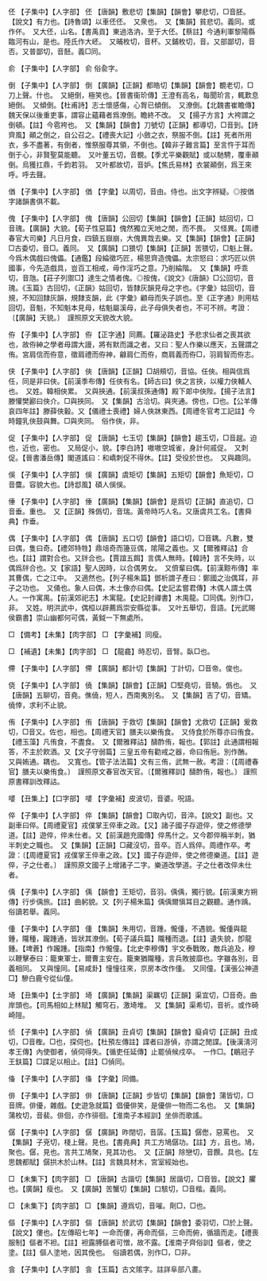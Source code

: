 <!-- { "loadSidebar": true } -->
伾	【子集中】【人字部】	伾	【唐韻】敷悲切【集韻】【韻會】攀悲切，□音胚。【說文】有力也。【詩魯頌】以車伾伾。　又衆也。　又【集韻】貧悲切。義同。或作伓。　又大伾，山名。【書禹貢】東過洛汭，至于大伾。【蔡註】今通利軍黎陽縣臨河有山，是也。陸氏作大岯。　又晡枚切，音杯。又鋪枚切，音。又部鄙切，音否。又普鄙切，音噽。義□同。

俞	【子集中】【人字部】	俞	俗兪字。

倒	【子集中】【人字部】	倒	【廣韻】【正韻】都皓切【集韻】【韻會】覩老切，□刀上聲。什也。　又絕倒，極笑也。【晉書衞玠傳】王澄有高名，每聞玠言，輒歎息絕倒。　又傾倒。【杜甫詩】志士懷感傷，心胷已傾倒。　又潦倒。【北魏書崔瞻傳】魏天保以後重吏事，謂容止蘊藉者爲潦倒。瞻終不改。　又【揚子方言】大袴謂之倒頓。【註】今雹袴也。　又【集韻】【韻會】刀號切【正韻】都導切，□音到。【詩齊風】顚之倒之，自公召之。【禮喪大記】小斂之衣，祭服不倒。【註】死者所用衣，多不盡著，有倒者，惟祭服尊其領，不倒也。【韓非子難言篇】至言忤于耳而倒于心，非賢聖莫能聽。　又叶董五切，音覩。【季尤平樂觀賦】或以馳騁，覆車顚倒。烏獲扛鼎，千鈞若羽。　又叶都故切，音妒。【焦氏易林】衣裳顚倒，爲王來呼。呼去聲。

偤	【子集中】【人字部】	偤	【字彙】以周切，音由。侍也。出文字辨疑。◎按偤字諸韻書俱不載。

傀	【子集中】【人字部】	傀	【唐韻】公回切【集韻】【韻會】【正韻】姑回切，□音瑰。【廣韻】大貌。【荀子性惡篇】傀然獨立天地之閒，而不畏。　又怪異。【周禮春官大司樂】凡日月食，四鎮五嶽崩，大傀異烖去樂。又【集韻】【韻會】【正韻】□古委切，音□。義同。　又【廣韻】口猥切【集韻】【正韻】苦猥切，□魁上聲。今爲木偶戲曰傀儡。【通鑑】段綸徵巧匠，楊思齊造傀儡。太宗怒曰：求巧匠以供國事，今先造戲具，豈百工相戒，毋作淫巧之意。乃削綸階。　又【集韻】呼乖切，音虺。【莊子列禦□】達生之情者傀。◎按傀，《說文》《唐韻》□公回切，音瑰。《玉篇》古回切，《正韻》姑回切，皆隸灰韻見母之字也。《字彙》姑回切，音規，不知回隸灰韻，規隸支韻，此《字彙》顧母而失子誤也。至《正字通》則用枯回切，音魁，不知魁本見母，枯魁屬溪母，此子母俱失者也，不可不辨。考證：〔【廣韻】天貌。〕　謹照原文天貌改大貌。 

侟	【子集中】【人字部】	侟	【正字通】同薦。【羅泌路史】予悲求仙者之喪其欲也，故侟紳之學者毋謂大謾，將有默而識之者。又曰：聖人作樂以應天，五聲謂之侑。宮肩信而侟意，徵肩禮而侟神，龣肩仁而侟，商肩義而侟□，羽肩智而侟志。

侠	【子集中】【人字部】	俠	【唐韻】【正韻】□胡頰切，音協。任俠。相與信爲任，同是非曰俠。【前漢季布傳】任俠有名。【師古曰】俠之言挾，以權力俠輔人也。　又姓。韓相俠累。　又與挾通。【前漢叔孫通傳】殿下郞中俠陛。【揚子法言】滕懽樊酈曰俠介。□與挾同。　又【集韻】古洽切。與夾通。傍也，□也。【公羊傳哀四年註】滕薛俠轂。又【儀禮士喪禮】婦人俠牀東西。【周禮冬官考工記註】今時鐘乳俠鼓與舞。□與夾同。　俗作俠，非。

促	【子集中】【人字部】	促	【唐韻】七玉切【集韻】【韻會】趨玉切，□音趗。迫也，近也，密也。　又局促小，貌。【李白詩】嗷嗷空城雀，身計何戚促。　又刺促。【晉書潘岳傳】閣道謠曰：和嶠刺促不得休。【註】受役於世也。　又與趣同。

俁	【子集中】【人字部】	俁	【廣韻】虞矩切【集韻】五矩切【韻會】魚矩切，□音麌。容貌大也。【詩邶風】碩人俁俁。

倕	【子集中】【人字部】	倕	【廣韻】【集韻】【韻會】是爲切【正韻】直追切，□音垂。重也。　又【正韻】殊僞切，音瑞。黃帝時巧人名。又唐虞共工名。【書舜典】作垂。

偶	【子集中】【人字部】	偶	【唐韻】五口切【韻會】語口切，□音耦。凡數，雙曰偶，隻曰奇。【禮郊特牲】鼎俎奇而籩豆偶，隂陽之義也。又【爾雅釋詁】合也。【註】謂對合也。又牉合也。【賈誼五餌】言偶人無時。【韓詩】言不失時，以偶爲牉合也。又【家語】聖人因時，以合偶男女。　又儕輩曰偶。【前漢黥布傳】率其曹偶，亡之江中。　又適然也。【列子楊朱篇】鄧析謂子產曰：鄭國之治偶耳，非子之功也。　又俑也。象人曰偶，木土像亦曰偶。【史記孟嘗君傳】木偶人謂土偶人。一作寓禺。【前漢郊祀志】木寓龍。【史記封禪書】木禺龍。□同偶。別作□，非。　又姓。明洪武中，偶桓以辟薦爲崇安縣從事。　又叶五舉切，音語。【光武賜侯霸書】崇山幽都何可偶，黃鉞一下無處所。

□	【備考】【未集】【肉字部】	□	【字彙補】同瘦。

□	【補遺】【未集】【肉字部】	□	【龍龕】時忍切，音腎。臥□也。

僀	【子集中】【人字部】	僀	【廣韻】都計切【集韻】丁計切，□音帝。俊也。

侥	【子集中】【人字部】	僥	【集韻】【韻會】【正韻】□堅堯切，音驍。僞也。　又【唐韻】五聊切，音堯。僬僥，短人，西南夷別名。　又【集韻】吉了切，音矯。僥倖，求利不止貌。

侑	【子集中】【人字部】	侑	【唐韻】于救切【集韻】【韻會】尤救切【正韻】爰救切，□音又。佐也，相也。【周禮天官】膳夫以樂侑食。　又侍食於所尊亦曰侑食。【禮玉藻】凡侑食，不盡食。　又【爾雅釋詁】醻酢侑，報也。【郭註】此通謂相報答，不主於飮酒。又【文子守弱篇】三皇五帝有勸戒之器，命曰侑巵。別作酭。　又與姷通。耦也。　又寬也。【管子法法篇】文有三侑，武無一赦。考證：〔【周禮春官】膳夫以樂侑食。〕　謹照原文春官改天官。〔【爾雅釋訓】醻酢侑，報也。〕 謹照原書釋訓改釋詁。 

嘙	【丑集上】【口字部】	嘙	【字彙補】皮波切，音婆。呪語。

倅	【子集中】【人字部】	倅	【集韻】【韻會】□取內切，音淬。【說文】副也。又副車曰倅。【周禮夏官】戎僕掌王倅車之政。【又】諸子國子存遊倅，使之修德學道。【註】遊倅，倅未仕者。又【前漢趙充國傳】倅馬什之。又今郡倅稱半刺，猶半刺史之職也。　又【集韻】【正韻】□藏沒切，音卒。百人爲倅。周禮作卒。考證：〔【周禮夏官】戎僕掌王倅車之政。【又】國子存遊倅，使之修德樂道。【註】遊倅，子之仕者。〕　謹照原文國子上增諸子二字。樂道改學道。子之仕者改倅未仕者。 

偊	【子集中】【人字部】	偊	【韻會】王矩切，音羽。偊偊，獨行貌。【前漢東方朔傳】行步偊旅。【註】曲躬貌。又【列子楊朱篇】偊偊爾愼耳目之觀聽。通作踽。俗讀若舉。義同。

偅	【子集中】【人字部】	偅	【集韻】朱用切，音踵。儱偅，不遇貌。儱偅與龍鍾，隴種，躘踵通，皆狀其潦倒。【荀子議兵篇】隴種而退。【註】遺失貌，卽龍鍾。【埤蒼】作躘踵。【指南】作儱僮。【北史李穆傳】宇文泰戰敗，敵兵追及，穆以鞭擊泰曰：籠東軍士，爾曹主安在。籠東猶隴種，言兵敗披靡也。字雖各別，音義相同。　又與憧同。【易咸卦】憧憧往來，京房本改作偅。　又同僮。【漢張公神道□】驂白鹿兮從仙僮。

埼	【丑集中】【土字部】	埼	【廣韻】【集韻】渠羈切【正韻】渠宜切，□音奇。曲岸頭也。【司馬相如上林賦】觸穹石，激埼堆。　又【集韻】渠希切，音祈。或作碕崎隑。

侦	【子集中】【人字部】	偵	【廣韻】丑貞切【集韻】【韻會】癡貞切【正韻】丑成切，□音檉。□也，探伺也。【杜預左傳註】諜者曰游偵，亦謂之閒諜。【後漢淸河孝王傳】內使御者，偵伺得失。【循吏任延傳】止罷偵候戍卒。　一作□。【鶡冠子王鈇篇】□諜足以相止。【註】□偵同。

俻	【子集中】【人字部】	俻	【字彙】同備。

俳	【子集中】【人字部】	俳	【唐韻】【正韻】步皆切【集韻】【韻會】蒲皆切，□音牌。俳優，雜戲。【史遊急就篇】倡優俳笑，是優俳一物而二名也。　又【集韻】蒲枚切，音裴。俳佪，亦作徘徊。【淮南子本經訓】坐俳而歌謠。

僝	【子集中】【人字部】	僝	【廣韻】昨閉切，音孱。【玉篇】僝僽，惡罵也。　又【集韻】子兗切，棧上聲。見也。【書堯典】共工方鳩僝功。【註】方，且也。鳩，聚也。僝，見也。言共工鳩聚，見其功也。　又【正韻】除戀切，音饌。具也。【左思魏都賦】僝拱木於山林。【註】言魏具材木，宮室經始也。

□	【未集下】【肉字部】	□	【唐韻】古諧切【集韻】居諧切，□音皆。【說文】臞也。【廣韻】瘦也。　又【廣韻】苦蟹切【集韻】口駭切，□音楷。義同。

□	【未集下】【肉字部】	□	【集韻】遵爲切，音嗺。劑□，□也。

傴	【子集中】【人字部】	傴	【唐韻】於武切【集韻】【韻會】委羽切，□於上聲。【說文】僂也。【左傳昭七年】一命而僂，再命而傴，三命而俯，循牆而走。【禮喪服制】傴者不袒。【註】袒露膊傴者可憎，故不露。【淮南子齊俗訓】傴者，使之塗。【註】傴人塗地，因其俛也。　俗讀若偶，別作□，□非。

侌	【子集中】【人字部】	侌	【玉篇】古文隂字。註詳阜部八畫。

